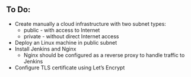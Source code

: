 ## To Do:
* Create manually a cloud infrastructure with two subnet types:
  * public - with access to Internet
  * private - without direct Internet access
* Deploy an Linux machine in public subnet
* Install Jenkins and Nginx
  * Nginx should be configured as a reverse proxy to handle traffic to Jenkins
* Configure TLS certificate using Let’s Encrypt
